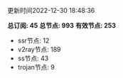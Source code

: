 更新时间2022-12-30 18:48:36

**总订阅: 45**
**总节点: 993**
**有效节点: 253**
- ssr节点: 12
- v2ray节点: 189
- ss节点: 43
- trojan节点: 9
